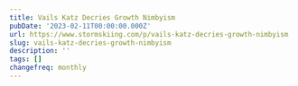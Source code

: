```yaml
---
title: Vails Katz Decries Growth Nimbyism
pubDate: '2023-02-11T00:00:00.000Z'
url: https://www.stormskiing.com/p/vails-katz-decries-growth-nimbyism
slug: vails-katz-decries-growth-nimbyism
description: ''
tags: []
changefreq: monthly
---
```


<!-- Add post content below -->
